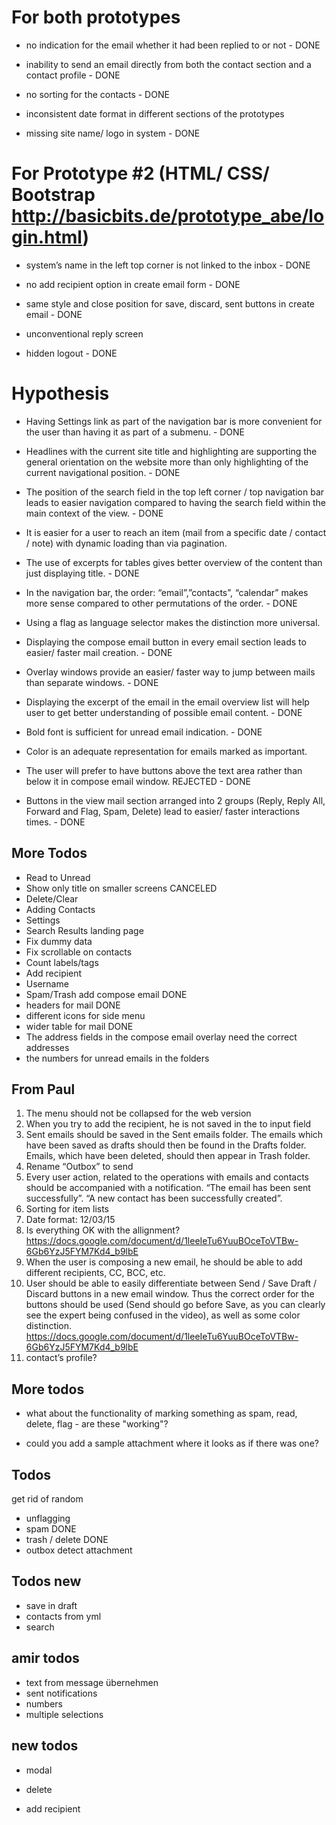 # For both prototypes

* no indication for the email whether it had been replied to or not - DONE

* inability to send an email directly from both the contact section and a contact profile - DONE

* no sorting for the contacts - DONE

* inconsistent date format in different sections of the prototypes

* missing site name/ logo in system - DONE

# For Prototype #2​ (HTML/ CSS/ Bootstrap ​http://basicbits.de/prototype_abe/login.html)​ 

* system’s name in the left top corner is not linked to the inbox - DONE

* no add recipient option in create email form - DONE

* same style and close position for save, discard, sent buttons in create email - DONE

* unconventional reply screen 

* hidden logout - DONE

# Hypothesis 

* Having Settings link as part of the navigation bar is more convenient for the user than having it as part of a submenu. - DONE

* Headlines with the current site title and highlighting are supporting the general orientation on the website more than only highlighting of the current navigational position. - DONE

* The position of the search field in the top left corner / top navigation bar leads to easier navigation compared to having the search field within the main context of the view. - DONE

* It is easier for a user to reach an item (mail from a specific date / contact / note) with dynamic loading than via pagination.

* The use of excerpts for tables gives better overview of the content than just displaying title. - DONE

* In the navigation bar, the order: “email”,”contacts”, “calendar”
makes more sense compared to other permutations of the order. - DONE

* Using a flag as language selector makes the distinction more universal.

* Displaying the compose email button in every email section leads to easier/ faster mail creation. - DONE

* Overlay windows provide an easier/ faster way to jump between mails than separate windows. - DONE

* Displaying the excerpt of the email in the email overview list will help user to get better understanding of possible email content. - DONE

* Bold font is sufficient for unread email indication. - DONE

* Color is an adequate representation for emails marked as important.

* The user will prefer to have buttons above the text area rather than below it in compose email window. REJECTED - DONE

* Buttons in the view mail section arranged into 2 groups (Reply, Reply All, Forward and Flag, Spam, Delete) lead to easier/ faster interactions times. - DONE


## More Todos

* Read to Unread
* Show only title on smaller screens CANCELED
* Delete/Clear
* Adding Contacts
* Settings
* Search Results landing page
* Fix dummy data
* Fix scrollable on contacts
* Count labels/tags
* Add recipient
* Username
* Spam/Trash add compose email DONE
* headers for mail DONE
* different icons for side menu
* wider table for mail DONE
* The address fields in the compose email overlay need the correct addresses
* the numbers for unread emails in the folders

## From Paul

1. The menu should not be collapsed for the web version
2. When you try to add the recipient, he is not saved in the to input field
3. Sent emails should be saved in the Sent emails folder. The emails which have been saved as drafts should then be found in the Drafts folder. Emails, which have been deleted, should then appear in Trash folder.
4. Rename “Outbox” to send
5. Every user action, related to the operations with emails and contacts should be accompanied with a notification. “The email has been sent successfully”. “A new contact has been successfully created”.
6. Sorting for item lists
7. Date format: 12/03/15
8. Is everything OK with the allignment?
https://docs.google.com/document/d/1leeIeTu6YuuBOceToVTBw-6Gb6YzJ5FYM7Kd4_b9lbE
9. When the user is composing a new email, he should be able to add different recipients, CC, BCC, etc.
10. User should be able to easily differentiate between Send / Save Draft / Discard buttons in a new email window. Thus the correct order for the buttons should be used (Send should go before Save, as you can clearly see the expert being confused in the video), as well as some color distinction.
https://docs.google.com/document/d/1leeIeTu6YuuBOceToVTBw-6Gb6YzJ5FYM7Kd4_b9lbE
11. contact’s profile?

## More todos

* what about the functionality of marking something as spam, read, delete, flag - are these "working"?

* could you add a sample attachment where it looks as if there was one?


## Todos

get rid of random

* unflagging
* spam DONE
* trash / delete DONE
* outbox detect attachment

## Todos new

* save in draft
* contacts from yml
* search

## amir todos

* text from message übernehmen
* sent notifications
* numbers
* multiple selections

## new todos

- modal
- delete

- add recipient